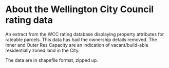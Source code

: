 # About the Wellington City Council rating data
An extract from the WCC rating database displaying property attributes for rateable parcels. This data has had the ownership details removed.
The Inner and Outer Res Capacity are an indication of vacant/build-able residentially zoned land in the City.

The data are in shapefile format, zipped up.
